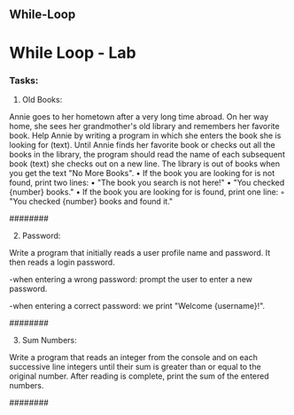 ## While-Loop

# While Loop - Lab

### Tasks:

01. Old Books:

Annie goes to her hometown after a very long time abroad. On her way home, she sees her grandmother's old library and remembers her favorite book. Help Annie by writing a program in which she enters the book she is looking for (text). Until Annie finds her favorite book or checks out all the books in the library, the program should read the name of each subsequent book (text) she checks out on a new line. The library is out of books when you get the text "No More Books".
• If the book you are looking for is not found, print two lines:
• "The book you search is not here!"
• "You checked {number} books."
• If the book you are looking for is found, print one line:
◦ "You checked {number} books and found it."

########

02. Password:

Write a program that initially reads a user profile name and password. It then reads a login password.

  -when entering a wrong password: prompt the user to enter a new password.
  
  -when entering a correct password: we print "Welcome {username}!".

  ########

03. Sum Numbers:


Write a program that reads an integer from the console and on each successive line integers until their sum is greater than or equal to the original number. After reading is complete, print the sum of the entered numbers.

########

